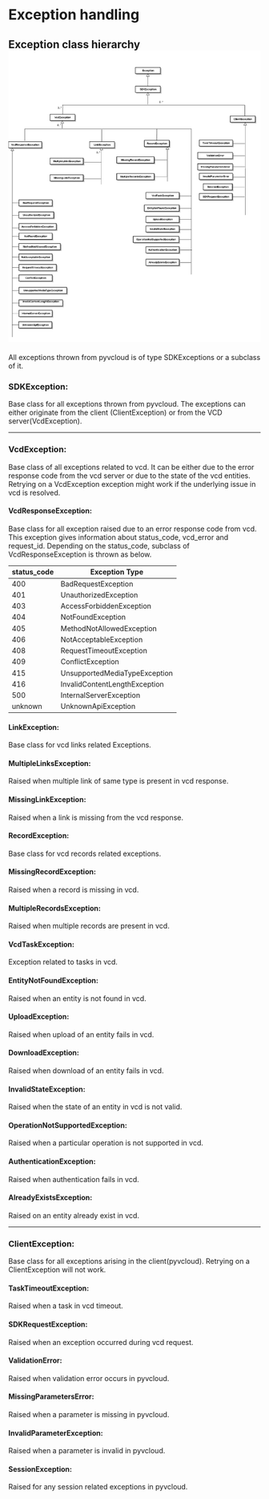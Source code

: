 Exception handling
==================

## Exception class hierarchy![Exception Class Hierarchy.jpg](Exception%20Class%20Hierarchy.jpg)

All exceptions thrown from pyvcloud is of type SDKExceptions or a subclass of it. 

### SDKException: ###
   Base class for all exceptions thrown from pyvcloud. The exceptions can either originate from the client (ClientException) or from the VCD server(VcdException). 
   
   ---
   
### VcdException: ###
   Base class of all exceptions related to vcd. It can be either due to the error response code from the vcd server or due to the state of the vcd entities. Retrying on a VcdException exception might work if the underlying issue in vcd is resolved.


#### VcdResponseException: ####
   Base class for all exception raised due to an error response code from vcd. This exception gives information about status_code, vcd_error and request_id. Depending on the status_code, subclass of VcdResponseException is thrown as below.
   
| status_code   | Exception Type                 |
| ------------- | -------------------------------|
| 400           | BadRequestException            |
| 401           | UnauthorizedException          |
| 403           | AccessForbiddenException       |
| 404           | NotFoundException              |
| 405           | MethodNotAllowedException      |
| 406           | NotAcceptableException         |
| 408           | RequestTimeoutException        |
| 409           | ConflictException              |
| 415           | UnsupportedMediaTypeException  |
| 416           | InvalidContentLengthException  |
| 500           | InternalServerException        |
| unknown       | UnknownApiException            |
 
 
#### LinkException: ####
   Base class for vcd links related Exceptions.

#### MultipleLinksException: ####
   Raised when multiple link of same type is present in vcd response.

#### MissingLinkException: ####
   Raised when a link is missing from the vcd response.

#### RecordException: ####
   Base class for vcd records related exceptions.

#### MissingRecordException: ####
   Raised when a record is missing in vcd.

#### MultipleRecordsException: ####
   Raised when multiple records are present in vcd.

#### VcdTaskException: ####
   Exception related to tasks in vcd.

#### EntityNotFoundException: ####
   Raised when an entity is not found in vcd.

#### UploadException: ####
   Raised when upload of an entity fails in vcd.

#### DownloadException: ####
   Raised when download of an entity fails in vcd.

#### InvalidStateException: ####
   Raised when the state of an entity in vcd is not valid.

#### OperationNotSupportedException: ####
   Raised when a particular operation is not supported in vcd.

#### AuthenticationException: ####
   Raised when authentication fails in vcd.  

#### AlreadyExistsException: ####
   Raised on an entity already exist in vcd.
   
   ---


### ClientException: ###
   Base class for all exceptions arising in the client(pyvcloud). Retrying on a ClientException will not work.
   
#### TaskTimeoutException: ####
   Raised when a task in vcd timeout.

#### SDKRequestException:  ####
   Raised when an exception occurred during vcd request.

#### ValidationError:    ####
   Raised when validation error occurs in pyvcloud.

#### MissingParametersError:  ####
   Raised when a parameter is missing in pyvcloud.

#### InvalidParameterException:  ####
   Raised when a parameter is invalid in pyvcloud.

#### SessionException:  ####
   Raised for any session related exceptions in pyvcloud.


   

